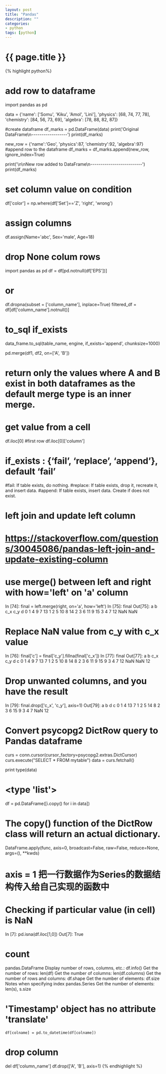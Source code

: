 ```yaml
---
layout: post
title: "Pandas"
description: ""
categories: 
- python
tags: [python]
---
```

{{ page.title }}
================

{% highlight python%}
# add row to dataframe
import pandas as pd

data = {'name': ['Somu', 'Kiku', 'Amol', 'Lini'],
	'physics': [68, 74, 77, 78],
	'chemistry': [84, 56, 73, 69],
	'algebra': [78, 88, 82, 87]}

	
#create dataframe
df_marks = pd.DataFrame(data)
print('Original DataFrame\n------------------')
print(df_marks)

new_row = {'name':'Geo', 'physics':87, 'chemistry':92, 'algebra':97}
#append row to the dataframe
df_marks = df_marks.append(new_row, ignore_index=True)

print('\n\nNew row added to DataFrame\n--------------------------')
print(df_marks)

# set column value on condition
df['color'] = np.where(df['Set']=='Z', 'right', 'wrong')

# assign columns
df.assign(Name='abc', Sex='male', Age=18)

# drop None colum rows
import pandas as pd
df = df[pd.notnull(df['EPS'])]
# or 
df.dropna(subset = ['column_name'], inplace=True)
filtered_df = df[df['column_name'].notnull()]

# to_sql if_exists
data_frame.to_sql(table_name, engine, if_exists='append', chunksize=1000)

pd.merge(df1, df2, on=['A', 'B'])
# return only the values where A and B exist in both dataframes as the default merge type is an inner merge.

# get value from a cell
df.iloc[0] #first row
df.iloc[0]['column']

# if_exists : {‘fail’, ‘replace’, ‘append’}, default ‘fail’
#fail: If table exists, do nothing.
#replace: If table exists, drop it, recreate it, and insert data.
#append: If table exists, insert data. Create if does not exist.

# left join and update left column 
# https://stackoverflow.com/questions/30045086/pandas-left-join-and-update-existing-column
# use merge() between left and right with how='left' on 'a' column
In [74]: final = left.merge(right, on='a', how='left')
In [75]: final
Out[75]:
   a  b  c_x  c_y   d
0  1  4    9    7  13
1  2  5   10    8  14
2  3  6   11    9  15
3  4  7   12  NaN NaN
# Replace NaN value from c_y with c_x value
In [76]: final['c'] = final['c_y'].fillna(final['c_x'])
In [77]: final
Out[77]:
   a  b  c_x  c_y   d   c
0  1  4    9    7  13   7
1  2  5   10    8  14   8
2  3  6   11    9  15   9
3  4  7   12  NaN NaN  12
# Drop unwanted columns, and you have the result
In [79]: final.drop(['c_x', 'c_y'], axis=1)
Out[79]:
   a  b   d   c
0  1  4  13   7
1  2  5  14   8
2  3  6  15   9
3  4  7 NaN  12

# Convert psycopg2 DictRow query to Pandas dataframe 
curs = conn.cursor(cursor_factory=psycopg2.extras.DictCursor)
curs.execute("SELECT * FROM mytable")
data = curs.fetchall()

print type(data)
# <type 'list'>
df = pd.DataFrame([i.copy() for i in data])
# The copy() function of the DictRow class will return an actual dictionary.


DataFrame.apply(func, axis=0, broadcast=False, raw=False, reduce=None, args=(), **kwds)
# axis = 1 把一行数据作为Series的数据结构传入给自己实现的函数中

# Checking if particular value (in cell) is NaN
In [7]: pd.isna(df.iloc[1,0])
Out[7]: True

# count 
pandas.DataFrame
Display number of rows, columns, etc.: df.info()
Get the number of rows: len(df)
Get the number of columns: len(df.columns)
Get the number of rows and columns: df.shape
Get the number of elements: df.size
Notes when specifying index
pandas.Series
Get the number of elements: len(s), s.size

# 'Timestamp' object has no attribute 'translate' 
`df[colname] = pd.to_datetime(df[colname])`

# drop column 
del df['column_name']
df.drop(['A', 'B'], axis=1)
{% endhighlight %}
